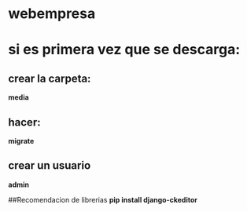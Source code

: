 # webempresa
# si es primera vez que se descarga:

## crear la carpeta: 
**media**
## hacer: 
**migrate** 
## crear un usuario
**admin**

##Recomendacion de librerias
**pip install django-ckeditor**